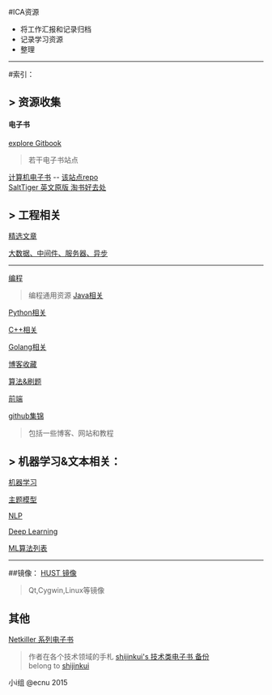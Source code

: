#ICA资源
* 将工作汇报和记录归档
* 记录学习资源
* 整理

----

#索引：

## > 资源收集

#### 电子书

[explore Gitbook](https://www.gitbook.com/explore)

> 若干电子书站点    


[计算机电子书](http://it-ebooks.flygon.net/) -- [该站点repo](https://github.com/it-ebooks/it-ebooks-archive)  
[SaltTiger 英文原版  淘书好去处](http://www.salttiger.com/)  


## > 工程相关
[精选文章](https://github.com/zzzvvvxxxd/ICA_work/blob/master/%E6%96%87%E7%AB%A0.md)

[大数据、中间件、服务器、异步](https://github.com/zzzvvvxxxd/ICA_work/blob/master/Server_DistSys.md)

----

[编程](https://github.com/zzzvvvxxxd/ICA_work/blob/master/program.md)
> 编程通用资源
[Java相关](https://github.com/zzzvvvxxxd/ICA_work/blob/master/java.md)

[Python相关](https://github.com/zzzvvvxxxd/ICA_work/blob/master/python.md)

[C++相关](https://github.com/zzzvvvxxxd/ICA_work/blob/master/cpp.md)

[Golang相关]()

[博客收藏](https://github.com/zzzvvvxxxd/ICA_work/blob/master/JustBLOG.md)

[算法&刷题](https://github.com/zzzvvvxxxd/ICA_work/blob/master/BasicAlgorithm.md)

[前端](https://github.com/zzzvvvxxxd/ICA_work/blob/master/%E5%89%8D%E7%AB%AF.md)

[github集锦](https://github.com/zzzvvvxxxd/ICA_work/blob/master/gitpro.md)
> 包括一些博客、网站和教程


## > 机器学习&文本相关：
[机器学习](https://github.com/zzzvvvxxxd/ICA_work/blob/master/ML.md)

[主题模型](https://github.com/zzzvvvxxxd/ICA_work/blob/master/TopicModel.md)

[NLP](https://github.com/zzzvvvxxxd/ICA_work/blob/master/NLP.md)

[Deep Learning](https://github.com/zzzvvvxxxd/ICA_work/blob/master/DL.md)

[ML算法列表](https://github.com/zzzvvvxxxd/ICA_work/blob/master/ML_%E7%AE%97%E6%B3%95%E5%88%97%E8%A1%A8.md)

----

##镜像：
[HUST 镜像](http://mirrors.hust.edu.cn/)
> Qt,Cygwin,Linux等镜像


## 其他
[Netkiller 系列电子书](http://netkiller.github.io/)  
> 作者在各个技术领域的手札
[shijinkui's 技术类电子书 备份](https://github.com/shijinkui/techbooks)  
> belong to [shijinkui](https://github.com/shijinkui)


小i组  @ecnu 2015

